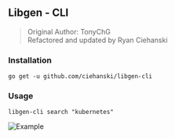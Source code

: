 ## Libgen - CLI
> Original Author: TonyChG  
> Refactored and updated by Ryan Ciehanski

### Installation

```
go get -u github.com/ciehanski/libgen-cli
```

### Usage

```
libgen-cli search "kubernetes"
```

![Example](https://github.com/ciehanski/libgen-cli/blob/master/resources/libgen-cli.example.gif)
